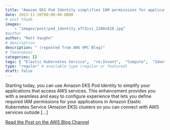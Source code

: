 ```yaml
---
title: "Amazon EKS Pod Identity simplifies IAM permissions for applications on Amazon EKS clusters"
date: 2023-11-26T00:00:00-0800
# post thumb
images:
    - "images/post/pod_identity_a7t3ixi_1200x628.jpg"
#author
author: "Matt Vaughn"
# description
description: " (reposted from AWS HPC Blog)"
# Taxonomies
categories: []
tags: [ "Elastic Kubernetes Service",  "re:Invent",  "Compute",  "Identity and Access Management (IAM)",  "Security, Identity, & Compliance",  "Product Launch",  "News",  "hpcblog", ]
type: "regular" # available type (regular or featured)
draft: false
---
```


Starting today, you can use Amazon EKS Pod Identity to simplify your applications that access AWS services. This enhancement provides you with a seamless and easy to configure experience that lets you define required IAM permissions for your applications in Amazon Elastic Kubernetes Service (Amazon EKS) clusters so you can connect with AWS services outside […]

<a href="https://aws.amazon.com/blogs/aws/amazon-eks-pod-identity-simplifies-iam-permissions-for-applications-on-amazon-eks-clusters/" class="btn btn-primary btn-lg active" role="button" aria-pressed="true" style="margin-top: 8px;">Read the Post on the AWS Blog Channel</a>